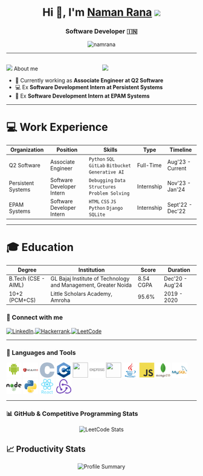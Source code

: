 <h1 align="center">
  Hi 👋, I'm 
  <a href="https://namrana.netlify.app/" target="_blank">Naman Rana</a>
  <img src="https://media.giphy.com/media/WUlplcMpOCEmTGBtBW/giphy.gif" width="30"/>
</h1>

<h3 align="center">Software Developer 🇮🇳</h3>

<p align="center">
  <img src="https://komarev.com/ghpvc/?username=namrana&label=Profile%20views&color=0e75b6&style=flat" 
       alt="namrana" height="25" width="160"/>
</p>

---

## <picture>
  <img src="https://github.com/7oSkaaa/7oSkaaa/blob/main/Images/about_me.gif?raw=true" width="50"/>
</picture> About me

<picture>
  <img align="right" src="https://github.com/7oSkaaa/7oSkaaa/blob/main/Images/Right_Side.gif?raw=true" width="250"/>
</picture>

- 💼 Currently working as **Associate Engineer at Q2 Software**  
- 💻 Ex **Software Development Intern at Persistent Systems**  
- 🌱 Ex **Software Development Intern at EPAM Systems**

---

# 💻 Work Experience

| Organization      | Position                | Skills | Type | Timeline |
|-------------------|--------------------------|--------|------|-----------|
| Q2 Software       | Associate Engineer       | `Python` `SQL` `GitLab` `Bitbucket` `Generative AI` | Full-Time | Aug'23 - Current |
| Persistent Systems| Software Developer Intern| `Debugging` `Data Structures` `Problem Solving` | Internship | Nov'23 - Jan'24 |
| EPAM Systems      | Software Developer Intern| `HTML` `CSS` `JS` `Python` `Django` `SQLite` | Internship | Sept'22 - Dec'22 |

---

# 🎓 Education

| Degree | Institution | Score | Duration |
|--------|--------------|--------|-----------|
| B.Tech (CSE - AIML) | GL Bajaj Institute of Technology and Management, Greater Noida | 8.54 CGPA | Dec'20 - Aug'24 |
| 10+2 (PCM+CS) | Little Scholars Academy, Amroha | 95.6% | 2019 - 2020 |

### 🤝 Connect with me

<p align="left">
  <a href="https://www.linkedin.com/in/naman-rana-065738228/" target="_blank">
    <img align="center" src="https://raw.githubusercontent.com/rahuldkjain/github-profile-readme-generator/master/src/images/icons/Social/linked-in-alt.svg" 
         alt="LinkedIn" height="30" width="40"/>
  </a>
  <a href="https://www.hackerrank.com/rananaman02" target="_blank">
    <img align="center" src="https://raw.githubusercontent.com/rahuldkjain/github-profile-readme-generator/master/src/images/icons/Social/hackerrank.svg" 
         alt="Hackerrank" height="30" width="40"/>
  </a>
  <a href="https://leetcode.com/namrana/" target="_blank">
    <img align="center" src="https://raw.githubusercontent.com/rahuldkjain/github-profile-readme-generator/master/src/images/icons/Social/leet-code.svg" 
         alt="LeetCode" height="30" width="40"/>
  </a>
</p>

---

### 🧰 Languages and Tools

<p align="left">
  <a href="https://developer.android.com" target="_blank"><img src="https://raw.githubusercontent.com/devicons/devicon/master/icons/android/android-original-wordmark.svg" width="40" height="40"/></a>
  <a href="https://angular.io" target="_blank"><img src="https://raw.githubusercontent.com/devicons/devicon/master/icons/angularjs/angularjs-original-wordmark.svg" width="40" height="40"/></a>
  <a href="https://www.cprogramming.com/" target="_blank"><img src="https://raw.githubusercontent.com/devicons/devicon/master/icons/c/c-original.svg" width="40" height="40"/></a>
  <a href="https://www.w3schools.com/cpp/" target="_blank"><img src="https://raw.githubusercontent.com/devicons/devicon/master/icons/cplusplus/cplusplus-original.svg" width="40" height="40"/></a>
  <a href="https://www.djangoproject.com/" target="_blank"><img src="https://cdn.worldvectorlogo.com/logos/django.svg" width="40" height="40"/></a>
  <a href="https://expressjs.com" target="_blank"><img src="https://raw.githubusercontent.com/devicons/devicon/master/icons/express/express-original-wordmark.svg" width="40" height="40"/></a>
  <a href="https://git-scm.com/" target="_blank"><img src="https://www.vectorlogo.zone/logos/git-scm/git-scm-icon.svg" width="40" height="40"/></a>
  <a href="https://www.java.com" target="_blank"><img src="https://raw.githubusercontent.com/devicons/devicon/master/icons/java/java-original.svg" width="40" height="40"/></a>
  <a href="https://developer.mozilla.org/en-US/docs/Web/JavaScript" target="_blank"><img src="https://raw.githubusercontent.com/devicons/devicon/master/icons/javascript/javascript-original.svg" width="40" height="40"/></a>
  <a href="https://www.mongodb.com/" target="_blank"><img src="https://raw.githubusercontent.com/devicons/devicon/master/icons/mongodb/mongodb-original-wordmark.svg" width="40" height="40"/></a>
  <a href="https://www.mysql.com/" target="_blank"><img src="https://raw.githubusercontent.com/devicons/devicon/master/icons/mysql/mysql-original-wordmark.svg" width="40" height="40"/></a>
  <a href="https://nodejs.org" target="_blank"><img src="https://raw.githubusercontent.com/devicons/devicon/master/icons/nodejs/nodejs-original-wordmark.svg" width="40" height="40"/></a>
  <a href="https://www.python.org" target="_blank"><img src="https://raw.githubusercontent.com/devicons/devicon/master/icons/python/python-original.svg" width="40" height="40"/></a>
  <a href="https://reactjs.org/" target="_blank"><img src="https://raw.githubusercontent.com/devicons/devicon/master/icons/react/react-original-wordmark.svg" width="40" height="40"/></a>
  <a href="https://redux.js.org" target="_blank"><img src="https://raw.githubusercontent.com/devicons/devicon/master/icons/redux/redux-original.svg" width="40" height="40"/></a>
</p>

---

### 📊 GitHub & Competitive Programming Stats

<div align="center">
  <img src="https://leetcard.jacoblin.cool/namrana?theme=light&font=Noto%20Sans%20Math" width="375" alt="LeetCode Stats"/>
</div>

## 📈 Productivity Stats

<div align="center">
  <img src="https://github-profile-summary-cards.vercel.app/api/cards/profile-details?username=namrana&theme=github" 
       alt="Profile Summary" width="795"/>
</div>
